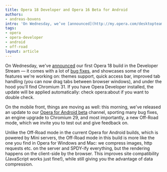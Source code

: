 ```yaml
---
title: Opera 18 Developer and Opera 16 Beta for Android
authors:
- andreas-bovens
intro: 'On Wednesday, we’ve [announced](http://my.opera.com/desktopteam/blog/2013/09/11/opera-18-developer-stream) our first Opera 18 build in the Developer Stream — it comes with a lot of [bug fixes](/blog/opera-18-developer-and-opera-16-beta-for-android/Opera_initial_18_dev_changelog.txt), and showcases some of the features we’re working on: themes support, quick access bar, improved tab handling (you can now drag tabs between browser windows), and under the hood you’ll find Chromium 31. If you have Opera Developer installed, the update will be applied automatically: check opera:about if you want to double check.'
tags:
- opera
- opera-developer
- android
- off-road
layout: article
---
```

<p>On Wednesday, we&#39;ve <a href="http://my.opera.com/desktopteam/blog/2013/09/11/opera-18-developer-stream">announced</a> our first Opera 18 build in the Developer Stream — it comes with a lot of <a href="/blog/opera-18-developer-and-opera-16-beta-for-android/Opera_initial_18_dev_changelog.txt">bug fixes</a>, and showcases some of the features we&#39;re working on: themes support, quick access bar, improved tab handling (you can now drag tabs between browser windows), and under the hood you&#39;ll find Chromium 31. If you have Opera Developer installed, the update will be applied automatically: check opera:about if you want to double check.</p>
<p>On the mobile front, things are moving as well: this morning, we&#39;ve released an update to our <a href="https://play.google.com/store/apps/details?id=com.opera.browser.beta">Opera for Android beta</a> channel, sporting many bug fixes, an engine upgrade to Chromium 29, and most importantly, a new Off-Road mode, which we invite you to test out and give feedback on.</p>
<p>Unlike the Off-Road mode in the current Opera for Android builds, which is powered by Mini servers, the Off-Road mode in this build is more like the one you find in Opera for Windows and Mac: we compress images, http requests etc. on the server and SPDY-ify everything, but the rendering happens on the client-side by the browser. This improves site compatibility (JavaScript works just fine!), while still giving you the advantage of data compression.</p>
